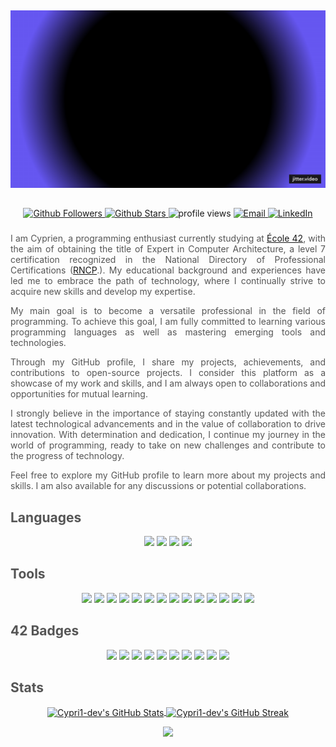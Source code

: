 ##
![GIF](https://github.com/cypri1-dev/cypri1-dev/blob/main/src/8a11d332-1e30-4fb9-b889-a3247254b09c.gif)
##
###
<p align="center">
  <!-- Badges GitHub Followers et Stars -->
  <a href="https://github.com/cypri1-dev?tab=followers">
    <img src="https://img.shields.io/github/followers/cypri1-dev?style=flat" alt="Github Followers"/>
  </a>
  <a href="https://github.com/cypri1-dev?tab=repositories">
    <img src="https://img.shields.io/github/stars/cypri1-dev?style=flat" alt="Github Stars"/>
  </a>
  <!-- Badge Visites avec style cohérent -->
  <img src="https://komarev.com/ghpvc/?username=cypri1-dev&color=blue&style=flat" alt="profile views" />

  <a href="mailto:ferreiracyprien@gmail.com">
    <img src="https://img.shields.io/static/v1?label=&message=ferreiracyprien%40gmail.com&color=blue&logo=gmail&logoColor=red&style=flat&labelColor=grey" alt="Email"/>
  </a>
    <a href="https://www.linkedin.com/in/cyprien-ferreira-bb7626208">
    <img src="https://img.shields.io/badge/-Cyprien%20Ferreira-blue?style=flat&logo=linkedin&logoColor=white&style=flat&labelColor=grey" alt="LinkedIn"/>
  </a>
  <div style="text-align: justify; color: #555;">
</p>

###

<div>

I am Cyprien, a programming enthusiast currently studying at [École 42](https://42.fr/en/homepage/), with the aim of obtaining the title of Expert in Computer Architecture, a level 7 certification recognized in the National Directory of Professional Certifications ([RNCP](https://www.francecompetences.fr/recherche/rncp/36137/).). My educational background and experiences have led me to embrace the path of technology, where I continually strive to acquire new skills and develop my expertise.

My main goal is to become a versatile professional in the field of programming. To achieve this goal, I am fully committed to learning various programming languages as well as mastering emerging tools and technologies.

Through my GitHub profile, I share my projects, achievements, and contributions to open-source projects. I consider this platform as a showcase of my work and skills, and I am always open to collaborations and opportunities for mutual learning.

I strongly believe in the importance of staying constantly updated with the latest technological advancements and in the value of collaboration to drive innovation. With determination and dedication, I continue my journey in the world of programming, ready to take on new challenges and contribute to the progress of technology.

Feel free to explore my GitHub profile to learn more about my projects and skills. I am also available for any discussions or potential collaborations.

</div>

## Languages
<p align="center">
  <img src="https://skillicons.dev/icons?i=cpp" height="48" /> 
  <img src="https://skillicons.dev/icons?i=c" height="48" />
  <img src="https://skillicons.dev/icons?i=html" height="48" />
  <img src="https://skillicons.dev/icons?i=css" height="48" />
</p>

## Tools
<p align="center">
  <img src="https://skillicons.dev/icons?i=arduino" height="48" />
  <img src="https://skillicons.dev/icons?i=bash" height="48" />
  <img src="https://skillicons.dev/icons?i=discord" height="48" />
  <img src="https://skillicons.dev/icons?i=github" height="48" />
  <img src="https://skillicons.dev/icons?i=gmail" height="48" />
  <img src="https://skillicons.dev/icons?i=instagram" height="48" />
  <img src="https://skillicons.dev/icons?i=linkedin" height="48" />
  <img src="https://skillicons.dev/icons?i=linux" height="48" />
  <img src="https://skillicons.dev/icons?i=sketchup" height="48" />
  <img src="https://skillicons.dev/icons?i=ubuntu" height="48" />
  <img src="https://skillicons.dev/icons?i=vscode" height="48" />
  <img src="https://skillicons.dev/icons?i=vim" height="48" />
  <img src="https://skillicons.dev/icons?i=windows" height="48" />
  <img src="https://skillicons.dev/icons?i=wordpress" height="48" />
</p>

## 42 Badges
<p align="center">
  <img src="https://raw.githubusercontent.com/ayogun/42-project-badges/main/badges/libftm.png" height="85"/>
  <img src="https://raw.githubusercontent.com/ayogun/42-project-badges/main/badges/born2berootm.png" height="85" />
  <img src="https://raw.githubusercontent.com/ayogun/42-project-badges/main/badges/ft_printfe.png" height="85" />
  <img src="https://raw.githubusercontent.com/ayogun/42-project-badges/main/badges/get_next_linem.png" height="85" />
  <img src="https://raw.githubusercontent.com/ayogun/42-project-badges/main/badges/so_longm.png" height="85" />
  <img src="https://raw.githubusercontent.com/ayogun/42-project-badges/main/badges/push_swapm.png" height="85" />
  <img src="https://raw.githubusercontent.com/ayogun/42-project-badges/main/badges/pipexm.png" height="85"/>
  <img src="https://raw.githubusercontent.com/ayogun/42-project-badges/main/badges/minishelle.png" height="85"/>
  <img src="https://raw.githubusercontent.com/ayogun/42-project-badges/main/badges/philosopherse.png" height="85"/>
  <img src="https://raw.githubusercontent.com/ayogun/42-project-badges/main/badges/netpracticem.png" height="85"/>
  
</p>

## Stats
<p align="center">
  <a href="https://github.com/cypri1-dev">
    <img align="center" src="https://github-readme-stats.vercel.app/api?username=cypri1-dev&show_icons=true&theme=tokyonight" alt="Cypri1-dev's GitHub Stats" />
  <a href="https://github.com/cypri1-dev">
    <img align="center" src="https://github-readme-streak-stats.herokuapp.com/?user=cypri1-dev&theme=tokyonight" alt="Cypri1-dev's GitHub Streak" />
  </a>
  <!-- La carte de graphique de contributions pourrait être temporairement enlevée si elle ne s'affiche pas correctement -->
  <!-- <a href="https://github.com/cypri1-dev">
    <img align="center" src="https://activity-graph.herokuapp.com/graph?username=cypri1-dev&theme=github" alt="Cypri1-dev's Contribution Graph" />
  </a> -->
</p>

<p align="center">
  <a href="https://github.com/Cypri1-dev's">
      <img src="https://github-readme-stats.vercel.app/api/top-langs/?username=Cypri1-dev&layout=compact&theme=tokyonight" />
  </a>

